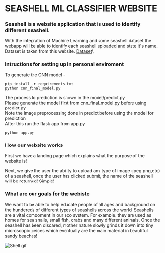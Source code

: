 # SEASHELL ML CLASSIFIER WEBSITE

### Seashell is a website application that is used to identify different seashell.

With the integration of Machine Learning and some seashell dataset the webapp will be able to identify each seashell uploaded and state it's name.\
Dataset is taken from this website.
[Dataset](https://www.nature.com/articles/s41597-019-0230-3)\

### Intructions for setting up in personal enviroment 
To generate the CNN model -

```
pip install -r requirements.txt
python cnn_final_model.py
```

The process to prediction is shown in the model/predict.py\
Please generate the model first from cnn_final_model.py before using predict.py\
Note the image preprocessing done in predict before using the model for prediction\
After this run the flask app from app.py

```
python app.py
```

### How our website works
First we have a landing page which explains what the purpose of the website is!

Next, we give the user the ability to upload any type of image (jpeg,png,etc) of a seashell, once the user has clicked submit, the name of the seashell will be returned! Simple!

### What are our goals for the webiste

We want to be able to help educate people of all ages and background on the hundereds of different types of seashells across the world. Seashells are a vital compoment in our eco system. For example, they are used as homes for sea snails, small fish, crabs and many different animals. Once the seashell has been discared, mother nature slowly grinds it down into tiny microscopic peices which eventually are the main material in beautiful sandy beaches! 

![Shell gif](demo/[demo.gif](https://github.com/Ademola111/seashell/blob/main/gif1.gif))
